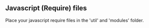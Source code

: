 ## Javascript (Require) files

Place your javascript require files in the 'util' and 'modules' folder.